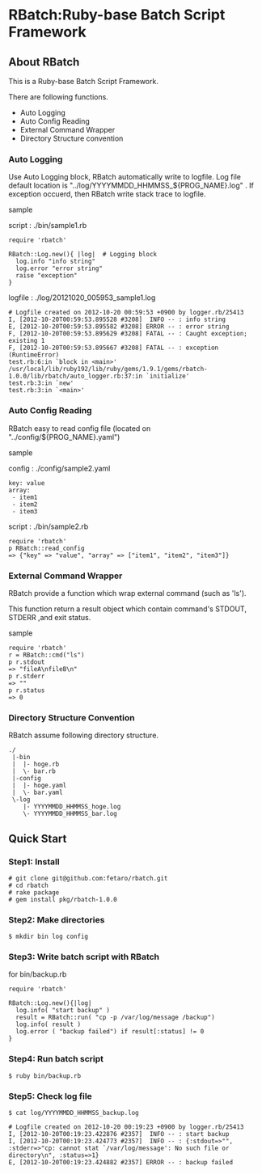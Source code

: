 RBatch:Ruby-base Batch Script Framework
=============

About RBatch
--------------
This is a Ruby-base Batch Script Framework.

There are following functions. 

* Auto Logging
* Auto Config Reading
* External Command Wrapper 
* Directory Structure convention

### Auto Logging
Use Auto Logging block, RBatch automatically write to logfile.
Log file default location is "../log/YYYYMMDD_HHMMSS_${PROG_NAME}.log" .
If exception occuerd, then RBatch write stack trace to logfile.

sample

script : ./bin/sample1.rb
```
require 'rbatch'

RBatch::Log.new(){ |log|  # Logging block
  log.info "info string"
  log.error "error string"
  raise "exception"
}
```

logfile : ./log/20121020_005953_sample1.log
```
# Logfile created on 2012-10-20 00:59:53 +0900 by logger.rb/25413
I, [2012-10-20T00:59:53.895528 #3208]  INFO -- : info string
E, [2012-10-20T00:59:53.895582 #3208] ERROR -- : error string
F, [2012-10-20T00:59:53.895629 #3208] FATAL -- : Caught exception; existing 1
F, [2012-10-20T00:59:53.895667 #3208] FATAL -- : exception (RuntimeError)
test.rb:6:in `block in <main>'
/usr/local/lib/ruby192/lib/ruby/gems/1.9.1/gems/rbatch-1.0.0/lib/rbatch/auto_logger.rb:37:in `initialize'
test.rb:3:in `new'
test.rb:3:in `<main>'
```

### Auto Config Reading

RBatch easy to read config file (located on "../config/${PROG_NAME}.yaml")

sample

config : ./config/sample2.yaml
```
key: value
array:
 - item1
 - item2
 - item3
```

script : ./bin/sample2.rb
```
require 'rbatch'
p RBatch::read_config
=> {"key" => "value", "array" => ["item1", "item2", "item3"]}
```

### External Command Wrapper 
RBatch provide a function which wrap external command (such as 'ls').

This function return a result object which contain command's STDOUT, STDERR ,and exit status.

sample
```
require 'rbatch'
r = RBatch::cmd("ls")
p r.stdout
=> "fileA\nfileB\n"
p r.stderr
=> ""
p r.status
=> 0
```

### Directory Structure Convention

RBatch assume following directory structure.

```
./
 |-bin
 |  |- hoge.rb
 |  \- bar.rb
 |-config
 |  |- hoge.yaml
 |  \- bar.yaml
 \-log
    |- YYYYMMDD_HHMMSS_hoge.log
    \- YYYYMMDD_HHMMSS_bar.log
```


Quick Start
--------------
### Step1: Install

```
# git clone git@github.com:fetaro/rbatch.git
# cd rbatch
# rake package
# gem install pkg/rbatch-1.0.0
```

### Step2: Make directories

```
$ mkdir bin log config
```

### Step3: Write batch script with RBatch 

for bin/backup.rb
```
require 'rbatch'

RBatch::Log.new(){|log|
  log.info( "start backup" )
  result = RBatch::run( "cp -p /var/log/message /backup")
  log.info( result )
  log.error ( "backup failed") if result[:status] != 0
}
```

### Step4: Run batch script

```
$ ruby bin/backup.rb
```

### Step5: Check log file

```
$ cat log/YYYYMMDD_HHMMSS_backup.log

# Logfile created on 2012-10-20 00:19:23 +0900 by logger.rb/25413
I, [2012-10-20T00:19:23.422876 #2357]  INFO -- : start backup
I, [2012-10-20T00:19:23.424773 #2357]  INFO -- : {:stdout=>"", :stderr=>"cp: cannot stat `/var/log/message': No such file or directory\n", :status=>1}
E, [2012-10-20T00:19:23.424882 #2357] ERROR -- : backup failed
```
